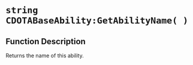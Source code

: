 # `string CDOTABaseAbility:GetAbilityName( )`
## Function Description
Returns the name of this ability.
